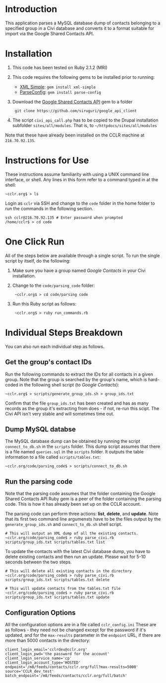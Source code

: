 # Introduction

This application parses a MySQL database dump of contacts belonging to
a specified group in a Civi database and converts it to a format
suitable for import via the Google Shared Contacts API.

# Installation

1. This code has been tested on Ruby 2.1.2 (MRI)
1. This code requires the following gems to be installed prior to running:
   * [XML Simple](https://github.com/maik/xml-simple/): `gem install xml-simple`
   * [ParseConfig](https://github.com/datafolklabs/ruby-parseconfig/): `gem install parse-config`
1. Download the [Google Shared Contacts API](https://github.com/siruguri/google_api_client/) gem to a folder

        git clone https://github.com/siruguri/google_api_client

1. The script `civi_api_call.php` has to be copied to the Drupal installation subfolder `sites/all/modules`. That is, to `~/httpdocs/sites/all/modules`

Note that these have already been installed on the CCLR machine at `216.70.92.135`. 

# Instructions for Use

These instructions assume familiarity with using a UNIX command line interface, or shell. Any lines in this form refer to a command typed in at the shell:

    ~cclr.org$ > ls

Login as `cclr` via SSH and change to the `code` folder in the home folder to run the commands in the following section.

    ssh cclr@216.70.92.135 # Enter password when prompted
    /home/cclr$ > cd code

# One Click Run

All of the steps below are available through a single script. To run the single script by itself, do the following:

1. Make sure you have a group named _Google Contacts_ in your Civi installation.
1. Change to the `code/parsing_code` folder:

        ~cclr.org$ > cd code/parsing code

1. Run this Ruby script as follows:

        ~cclr.org$ > ruby run_commands.rb

# Individual Steps Breakdown

You can also run each individual step as follows.

## Get the group's contact IDs

Run the following commands to extract the IDs for all contacts in a given group. Note that the group is searched by the group's name, which is hard-coded in the following shell script (to _Google Contacts_):

    ~cclr.org$ > scripts/generate_group_ids.sh > group_ids.txt

Confirm that the file `group_ids.txt` has been created and has as many records as the group it's extracting from does - if not, re-run this scipt. The Civi API isn't very stable and will sometimes time out.

## Dump MySQL databse

The MySQL database dump can be obtained by running the script `connect_to_db.sh` in the `scripts` folder. This dump
script assumes that there is a file named `queries.sql` in the `scripts` folder. It outputs the table information to
a file called `scripts/tables.txt`:

    ~cclr.org/code/parsing_code$ > scripts/connect_to_db.sh

## Run the parsing code

Note that the parsing code assumes that the folder containing the Google Shared Contacts API Ruby gem is a peer of the
folder containing the parsing code. This is how it has already been set up on the CCLR account.

The parsing code can perform three actions: **list**, **delete**, and **update**. Note that its first two command line argumensts have to be the files output by the `generate_group_ids.sh` and `connect_to_db.sh` shell script.

    # This will output an XML dump of all the existing contacts.
    ~cclr.org/code/parsing_code$ > ruby parse_civi.rb scripts/group_ids.txt scripts/tables.txt list

To update the contacts with the latest Civi database dump, you have to delete existing contacts and then run an update. Please wait for 5-10 seconds between the two steps.

    # This will delete all existing contacts in the directory
    ~cclr.org/code/parsing_code$ > ruby parse_civi.rb scripts/group_ids.txt scripts/tables.txt delete

    # This will update contacts from the tables.txt file
    ~cclr.org/code/parsing_code$ > ruby parse_civi.rb scripts/group_ids.txt scripts/tables.txt update

## Configuration Options

All the configuration options are in a file called `cclr_config.ini` These are as follows - they need not be changed
except for the password if it's updated, and for the `max-results` parameter in the `endpoint` URL, if there are more
than 5000 contacts in the directory:

    client_login_email='cclrdev@cclr.org'
    client_login_pwd='the password for the account'
    client_login_service_name='cp'
    client_login_account_type='HOSTED'
    endpoint='/m8/feeds/contacts/cclr.org/full?max-results=5000'
    source='CCLR_dev_test'
    batch_endpoint='/m8/feeds/contacts/cclr.org/full/batch'
